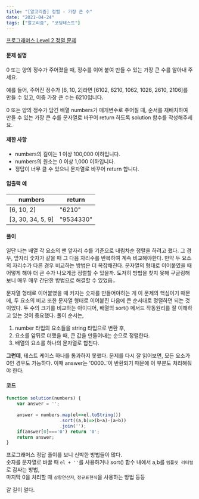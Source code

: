 ```yaml
---
title: "[알고리즘] 정렬 - 가장 큰 수"
date: "2021-04-24"
tags: ["알고리즘", "코딩테스트"]
---
```

[프로그래머스 Level 2 정렬 문제](https://programmers.co.kr/learn/courses/30/lessons/42746)

#### 문제 설명

0 또는 양의 정수가 주어졌을 때, 정수를 이어 붙여 만들 수 있는 가장 큰 수를 알아내 주세요.

예를 들어, 주어진 정수가 [6, 10, 2]라면 [6102, 6210, 1062, 1026, 2610, 2106]를 만들 수 있고, 이중 가장 큰 수는 6210입니다.

0 또는 양의 정수가 담긴 배열 numbers가 매개변수로 주어질 때, 순서를 재배치하여 만들 수 있는 가장 큰 수를 문자열로 바꾸어 return 하도록 solution 함수를 작성해주세요.

#### 제한 사항

+ numbers의 길이는 1 이상 100,000 이하입니다.
+ numbers의 원소는 0 이상 1,000 이하입니다.
+ 정답이 너무 클 수 있으니 문자열로 바꾸어 return 합니다.

#### 입출력 예

| numbers            | return    |
| ----------------- | --------- |
| [6, 10, 2]        | "6210"    |
| [3, 30, 34, 5, 9] | "9534330" |



#### 풀이

일단 나는 배열 각 요소의 맨 앞자리 수를 기준으로 내림차순 정렬을 하려고 했다. 그 경우, 앞자리 숫자가 같을 때 그 다음 자리수를 반복하여 계속 비교해야한다. 만약 두 요소의 자리수가 다른 경우 비교하는 방법은 더 복잡해진다. 문자열의 형태로 이어붙였을 때 어떻게 해야 더 큰 수가 나오게끔 정렬할 수 있을까. 도저히 방법을 찾지 못해 구글링해보니 매우 매우 간단한 방법으로 해결할 수 있었음..  

문자열 형태로 이어붙였을 때 커지는 숫자를 만들어야하는 게 이 문제의 핵심이기 때문에, 두 요소의 비교 또한 문자열 형태로 이어붙진 다음에 큰 순서대로 정렬하면 되는 것이었다. 두 수의 크기를 비교하는 아이디어, 배열의 sort() 메서드 작동원리를 잘 이해하고 있는 것이 중요했다. 풀이 순서는,  

1. number 타입의 요소들을 string 타입으로 변환 후,
2. 요소를 앞뒤로 더했을 때, 큰 값을 만들어내는 순으로 정렬한다.
3. 배열의 요소를 하나의 문자열로 합친다.

  

**그런데**, 테스트 케이스 하나를 통과하지 못했다. 문제를 다시 잘 읽어보면, 모든 요소가 0인 경우도 가능하다. 이때 answer는 '0000..'이 반환되기 때문에 이 부분도 처리해줘야 한다.



#### 코드

```javascript
function solution(numbers) {
    var answer = '';
    
    answer = numbers.map(el=>el.toString())
                    .sort((a,b)=>(b+a)-(a+b))
                    .join('');
    if(answer[0]==='0') return '0';
    return answer;
}
```



프로그래머스 정답 풀이를 보니 신박한 방법들이 많다.  
숫자를 문자열로 바꿀 때 ```el + ''```를 사용하거나 sort() 함수 내에서 a,b를 ```템플릿 리터럴```로 감싸는 방법,  
마지막 0을 처리할 때 ```삼항연산자```, ```정규표현식```을 사용하는 방법 등등

  

  

갈 길이 멀다.